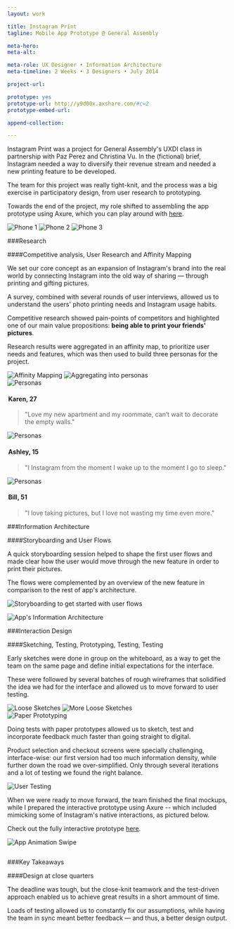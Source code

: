 ```yaml
---
layout: work

title: Instagram Print
tagline: Mobile App Prototype @ General Assembly

meta-hero: 
meta-alt: 

meta-role: UX Designer • Information Architecture
meta-timeline: 2 Weeks • 3 Designers • July 2014

project-url: 

prototype: yes
prototype-url: http://y9d00x.axshare.com/#c=2
prototype-embed-url: 

append-collection:

---
```


Instagram Print was a project for General Assembly's UXDI class in partnership with Paz Perez and Christina Vu. In the (fictional) brief, Instagram needed a way to diversify their revenue stream and needed a new printing feature to be developed.

The team for this project was really tight-knit, and the process was a big exercise in participatory design, from user research to prototyping. 

Towards the end of the project, my role shifted to assembling the app prototype using Axure, which you can play around with <a href="http://y9d00x.axshare.com/#c=2" target="_blank">here</a>.

<section class="image-grid" style="margin-bottom:1em">
    <img src="/assets/img/intro_phone_1.png" alt="Phone 1" class="img-3col shift-1-5col">
    <img src="/assets/img/intro_phone_2.png" alt="Phone 2" class="img-3col">
    <img src="/assets/img/intro_phone_3.png" alt="Phone 3" class="img-3col">
</section>

###Research

####Competitive analysis, User Research and Affinity Mapping

We set our core concept as an expansion of Instagram's brand into the real world by connecting Instagram into the old way of sharing — through printing and gifting pictures.

A survey, combined with several rounds of user interviews, allowed us to understand the users' photo printing needs and Instagram usage habits.

Competitive research showed pain-points of competitors and highlighted one of our main value propositions: **being able to print your friends' pictures**.

Research results were aggregated in an affinity map, to prioritize user needs and features, which was then used to build three personas for the project.

<section class="image-grid">
    <img src="/assets/img/research_1.png" alt="Affinity Mapping" class="img-6col">
    <img src="/assets/img/research_2.png" alt="Aggregating into personas" class="img-6col">
</section>

<section class="persona-panel">
    <section class="persona">
    <img src="/assets/img/karen_round.png" alt="Personas" class="avatar-2col">
    <legend><h4>Karen, 27</h4></legend>
    <blockquote>"Love my new apartment and my roommate, can’t wait to decorate the empty walls."
    </blockquote>
    </section>

<section class="persona">
    <img src="/assets/img/ashley_round.png" alt="Personas" class="avatar-2col">
    <legend><h4>Ashley, 15</h4></legend>
    <blockquote>"I Instagram from the moment I wake up to the moment I go to sleep."
    </blockquote>
</section>

<section class="persona">
    <img src="/assets/img/bill_round.png" alt="Personas" class="avatar-2col">
    <legend><h4>Bill, 51</h4></legend>
    <blockquote>"I love taking pictures, but I love not wasting my time even more."
    </blockquote>
    </section>
</section>

###Information Architecture

####Storyboarding and User Flows

A quick storyboarding session helped to shape the first user flows and made clear how the user would move through the new feature in order to print their pictures. 

The flows were complemented by an overview of the new feature in comparison to the rest of app's architecture.

![Storyboarding to get started with user flows](/assets/img/information_architecture_1.png)

![App's Information Architecture](/assets/img/information_architecture_2.png)

###Interaction Design

####Sketching, Testing, Prototyping, Testing, Testing

Early sketches were done in group on the whiteboard, as a way to get the team on the same page and define initial expectations for the interface.

These were followed by several batches of rough wireframes that solidified the idea we had for the interface and allowed us to move forward to user testing.

<section class="image-grid">
    <img src="/assets/img/sketch_1.png" alt="Loose Sketches" class="img-6col">
    <img src="/assets/img/sketch_2.png" alt="More Loose Sketches" class="img-6col">
</section>
<img src="/assets/img/interaction_design_3.png" alt="Paper Prototyping">

Doing tests with paper prototypes allowed us to sketch, test and incorporate feedback much faster than going straight to digital.

Product selection and checkout screens were specially challenging, interface-wise: our first version had too much information density, while further down the road we over-simplified. Only through several iterations and a lot of testing we found the right balance.

![User Testing](/assets/img/interaction_design_4.png)

When we were ready to move forward, the team finished the final mockups, while I prepared the interactive prototype using Axure -- which included mimicking some of Instagram's native interactions, as pictured below.

Check out the fully interactive prototype <a href="http://y9d00x.axshare.com/#c=2" target="_blank">here</a>.

<section class="image-grid">
    <img src="/assets/img/interaction_design_2.gif" alt="App Animation Swipe" class="img-6col shift-3col" style="margin-bottom: 1em">
</section>

###Key Takeaways

####Design at close quarters

The deadline was tough, but the close-knit teamwork and the test-driven approach enabled us to achieve great results in a short ammount of time. 

Loads of testing allowed us to constantly fix our assumptions, while having the team in sync meant better feedback — and thus, a better design output.
